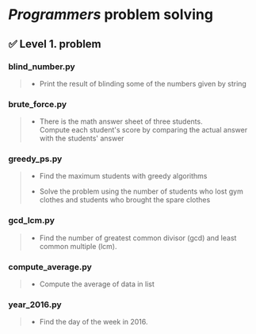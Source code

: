 # ***Programmers*** problem solving
## 	&#9989; Level 1. problem
### blind_number.py
> * Print the result of blinding some of the numbers given by string

### brute_force.py
> * There is the math answer sheet of three students.  
> Compute each student's score by comparing the actual answer with the students' answer

>
### greedy_ps.py
> * Find the maximum students with greedy algorithms  
> 
> * Solve the problem using the number of students who lost gym clothes and students who brought the spare clothes

### gcd_lcm.py
> * Find the number of greatest common divisor (gcd) and least common multiple (lcm).

### compute_average.py
> * Compute the average of data in list

### year_2016.py
> * Find the day of the week in 2016.